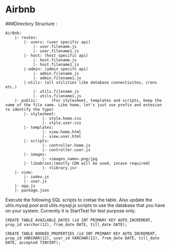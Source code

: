 # Airbnb

###DIrectory Structure :

```
AirBnb:
	|- routes:		
		|- users: (user specific api)
			|- user.filename.js
			|- user.filename1.js		
		|- host: (host specific api)
			|- host.filename.js
			|- host.filename1.js		
		|-admin: (admin specifc api)
			|- admin.filename.js
			|- admin.filename1.js		
		|-utils: (all utilities like database connectivites, crons etc.)
			|- utils.filename.js
			|- utils.filename1.js
	|- public:      (For stylesheet, templates and scripts, keep the name of the file same. Like home, let's just use prefix and extesion to identify the type)
		|- stylesheet:
				|- style.home.css
				|- style.user.css		
		|- templates:
				|- view.home.html
				|- view.user.html		
		|- scripts:
				|- controller.home.js
				|- controller.user.js		
		|- images:
				|- <images_name>.png/jpg		
		|- libabries:(mostly CDN will be used, incase required)
				|- <library.js>
	|- view:
		|- index.js
		|- user.js
	|- app.js	
	|- package.json
  ```

Execute the following SQL scripts to cretae the table. Also update the utils.mysql.pool and utils.mysql.js scripts to use the database that you have on your system. Currently it is StartTest for test purpose only.
```
CREATE TABLE AVAILABLE_DATES (id INT PRIMARY KEY AUTO_INCREMENT, prop_id varchar(12), from_date DATE, till_date DATE);

CREATE TABLE BOOKED_PROPERTIES (id INT PRIMARY KEY AUTO_INCREMENT, prop_id VARCHAR(12), user_id VARCHAR(12), from_date DATE, till_date DATE, accepted TINYINT);
```

